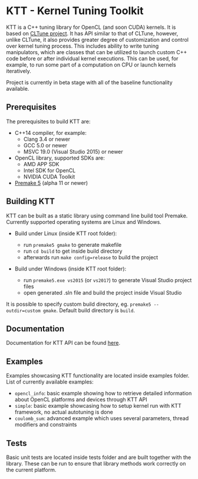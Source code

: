 KTT - Kernel Tuning Toolkit
===========================

KTT is a C++ tuning library for OpenCL (and soon CUDA) kernels. It is based on [CLTune project](https://github.com/CNugteren/CLTune).
It has API similar to that of CLTune, however, unlike CLTune, it also provides greater degree of customization and control over kernel tuning process.
This includes ability to write tuning manipulators, which are classes that can be utilized to launch custom C++ code before or after individual kernel executions.
This can be used, for example, to run some part of a computation on CPU or launch kernels iteratively.

Project is currently in beta stage with all of the baseline functionality available.

Prerequisites  
-------------

The prerequisites to build KTT are:

* C++14 compiler, for example:
    - Clang 3.4 or newer
    - GCC 5.0 or newer
    - MSVC 19.0 (Visual Studio 2015) or newer
* OpenCL library, supported SDKs are:
    - AMD APP SDK
    - Intel SDK for OpenCL
    - NVIDIA CUDA Toolkit
* [Premake 5](https://premake.github.io/download.html) (alpha 11 or newer)

Building KTT
------------

KTT can be built as a static library using command line build tool Premake.
Currently supported operating systems are Linux and Windows.

* Build under Linux (inside KTT root folder):
    - run `premake5 gmake` to generate makefile
    - run `cd build` to get inside build directory
    - afterwards run `make config=release` to build the project
    
* Build under Windows (inside KTT root folder):
    - run `premake5.exe vs2015` (or `vs2017`) to generate Visual Studio project files
    - open generated .sln file and build the project inside Visual Studio

It is possible to specify custom build directory, eg. `premake5 --outdir=custom gmake`.
Default build directory is `build`.
    
Documentation
-------------

Documentation for KTT API can be found [here](https://github.com/Fillo7/KTT/blob/master/documentation/ktt_api.md).

Examples
--------

Examples showcasing KTT functionality are located inside examples folder.
List of currently available examples:

* `opencl_info`: basic example showing how to retrieve detailed information about OpenCL platforms and devices through KTT API
* `simple`: basic example showcasing how to setup kernel run with KTT framework, no actual autotuning is done
* `coulomb_sum`: advanced example which uses several parameters, thread modifiers and constraints

Tests
-----

Basic unit tests are located inside tests folder and are built together with the library.
These can be run to ensure that library methods work correctly on the current platform.
